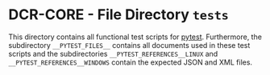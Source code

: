 # DCR-CORE - File Directory **`tests`**

This directory contains all functional test scripts for [pytest](https://github.com/pytest-dev/pytest/). 
Furthermore, the subdirectory `__PYTEST_FILES__` contains all documents used in these test scripts 
and the subdirectories `__PYTEST_REFERENCES__LINUX` and `__PYTEST_REFERENCES__WINDOWS` contain the expected JSON and XML files.